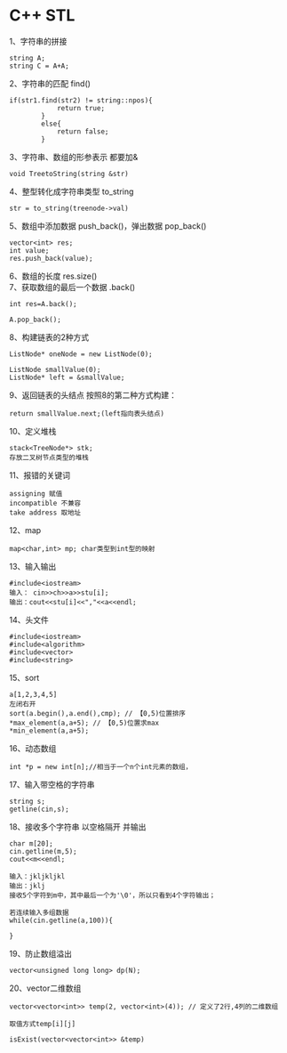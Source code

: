 # C++  STL
1、字符串的拼接 
```
string A;
string C = A+A;
```
2、字符串的匹配 find() 
```
if(str1.find(str2) != string::npos){
            return true;
        }
        else{
            return false;
        }
```
3、字符串、数组的形参表示 都要加&
```
void TreetoString(string &str)
```
4、整型转化成字符串类型 to_string
```
str = to_string(treenode->val)
```
5、数组中添加数据 push_back()，弹出数据 pop_back()
```
vector<int> res;
int value;
res.push_back(value);
```
6、数组的长度 res.size()    
7、获取数组的最后一个数据 .back()
```
int res=A.back();
       
A.pop_back();
```
8、构建链表的2种方式
```
ListNode* oneNode = new ListNode(0);
```
```
ListNode smallValue(0);
ListNode* left = &smallValue;
```
9、返回链表的头结点
按照8的第二种方式构建：
```
return smallValue.next;(left指向表头结点)
```
10、定义堆栈
```
stack<TreeNode*> stk;
存放二叉树节点类型的堆栈
```
11、报错的关键词
```
assigning 赋值
incompatible 不兼容
take address 取地址
```
12、map
```
map<char,int> mp; char类型到int型的映射
```
13、输入输出
```
#include<iostream>
输入： cin>>ch>>a>>stu[i];
输出：cout<<stu[i]<<","<<a<<endl;
```
14、头文件
```
#include<iostream>
#include<algorithm>
#include<vector>
#include<string>
```
15、sort
```
a[1,2,3,4,5]
左闭右开
sort(a.begin(),a.end(),cmp); // 【0,5)位置排序
*max_element(a,a+5); // 【0,5)位置求max
*min_element(a,a+5);
```
16、动态数组
```
int *p = new int[n];//相当于一个n个int元素的数组，
```
17、输入带空格的字符串
```
string s;
getline(cin,s);
```
18、接收多个字符串 以空格隔开 并输出
```
char m[20];
cin.getline(m,5);
cout<<m<<endl;

输入：jkljkljkl
输出：jklj
接收5个字符到m中，其中最后一个为'\0'，所以只看到4个字符输出；

若连续输入多组数据
while(cin.getline(a,100)){
            
}
```
19、防止数组溢出
```
vector<unsigned long long> dp(N);
```
20、vector二维数组
```
vector<vector<int>> temp(2, vector<int>(4)); // 定义了2行,4列的二维数组
 
取值方式temp[i][j]

isExist(vector<vector<int>> &temp)
```
